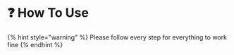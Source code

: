 # ❓ How To Use

{% hint style="warning" %}
Please follow every step for everything to work fine
{% endhint %}

